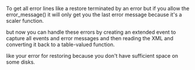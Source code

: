 To get all error lines like a restore terminated by an error but if you allow the error_message() it will only get you the last error message because it's a scaler function.

but now you can handle these errors by creating an extended event to capture all events and error messages and then reading the XML and converting it back to a table-valued function.

like your error for restoring because you don't have sufficient space on some disks.
